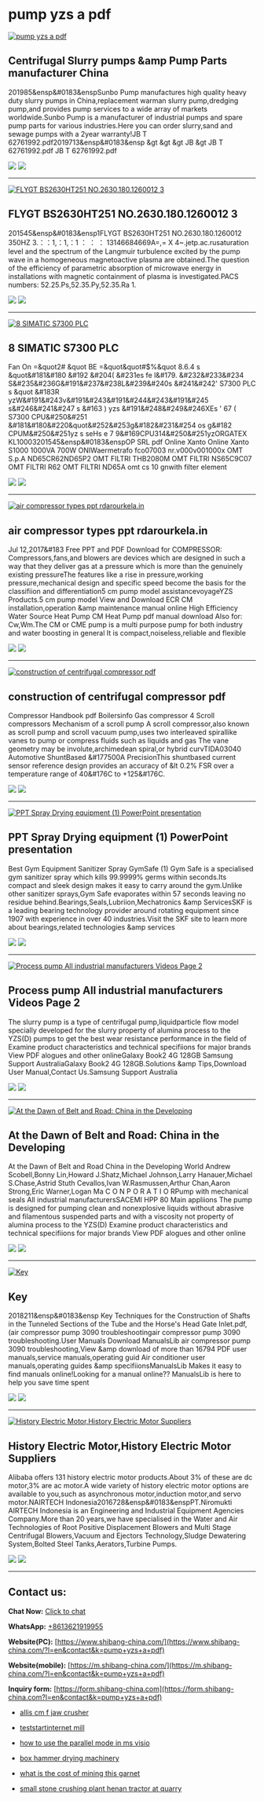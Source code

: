 # pump yzs a pdf

<a href="https://swt.shibang-china.com/?l=en&img&k=pump+yzs+a+pdf" target="_blank">![pump yzs a pdf](http://static.shibang-china.com/all-800x300/955.jpg)</a>

## Centrifugal Slurry pumps &amp Pump Parts manufacturer China
201985&ensp&#0183&enspSunbo Pump manufactures high quality heavy duty slurry pumps in China,replacement warman slurry pump,dredging pump,and provides pump services to a wide array of markets worldwide.Sunbo Pump is a manufacturer of industrial pumps and spare pump parts for various industries.Here you can order slurry,sand and sewage pumps with a 2year warranty!JB T 62761992.pdf2019713&ensp&#0183&ensp &gt &gt &gt JB &gt JB T 62761992.pdf JB T 62761992.pdf


<a href="https://whatsapp.shibangsoft.com/WhatsApp.php" target="_blank" title="WhatsApp">![](http://static.shibang-china.com/icon/whatsapp.png)</a> <a href="https://swt.shibang-china.com/?l=en&icon&k=pump+yzs+a+pdf" target="_blank">![](http://static.shibang-china.com/icon/chat-en.png)</a>

---

<a href="https://swt.shibang-china.com/?l=en&img&k=pump+yzs+a+pdf" target="_blank">![FLYGT BS2630HT251 NO.2630.180.1260012 3](http://static.shibang-china.com/all-800x300/368.jpg)</a>

## FLYGT BS2630HT251 NO.2630.180.1260012 3
201545&ensp&#0183&ensp1FLYGT BS2630HT251 NO.2630.180.1260012 350HZ 3.：：1,：1,：1 ： ： ： 13146684669A=,= X 4~.jetp.ac.rusaturation level and the spectrum of the Langmuir turbulence excited by the pump wave in a homogeneous magnetoactive plasma are obtained.The question of the efficiency of parametric absorption of microwave energy in installations with magnetic containment of plasma is investigated.PACS numbers: 52.25.Ps,52.35.Py,52.35.Ra 1.


<a href="https://whatsapp.shibangsoft.com/WhatsApp.php" target="_blank" title="WhatsApp">![](http://static.shibang-china.com/icon/whatsapp.png)</a> <a href="https://swt.shibang-china.com/?l=en&icon&k=pump+yzs+a+pdf" target="_blank">![](http://static.shibang-china.com/icon/chat-en.png)</a>

---

<a href="https://swt.shibang-china.com/?l=en&img&k=pump+yzs+a+pdf" target="_blank">![8 SIMATIC S7300 PLC](http://static.shibang-china.com/all-800x300/569.jpg)</a>

## 8 SIMATIC S7300 PLC
Fan On =&quot2# &quot BE =&quot&quot#$%&quot 8.6.4 s &quot&#181&#180 &#192 &#204( &#231es fe l&#179. &#232&#233&#234 S&#235&#236G&#191&#237&#238L&#239&#240s &#241&#242' S7300 PLC s &quot &#183R yzW&#191&#243v&#191&#243&#191&#244&#243&#191&#245 s&#246&#241&#247 s &#163 ) yzs &#191&#248&#249&#246XEs ' 67 ( S7300 CPU&#250&#251 &#181&#180&#220&quot&#252&#253g&#182&#231&#254 os g&#182 CPUM&#250&#251yz s seHs e 7 9&#169CPU314&#250&#251yzORGATEX KL10003201545&ensp&#0183&enspOP SRL pdf Online Xanto Online Xanto S1000 1000VA 700W ONIWaermetrafo fco07003 nr.v000v001000x OMT S.p.A ND65CR62ND65P2 OMT FILTRI THB2080M OMT FILTRI NS65C9C07 OMT FILTRI R62 OMT FILTRI ND65A omt cs 10 gnwith filter element


<a href="https://whatsapp.shibangsoft.com/WhatsApp.php" target="_blank" title="WhatsApp">![](http://static.shibang-china.com/icon/whatsapp.png)</a> <a href="https://swt.shibang-china.com/?l=en&icon&k=pump+yzs+a+pdf" target="_blank">![](http://static.shibang-china.com/icon/chat-en.png)</a>

---

<a href="https://swt.shibang-china.com/?l=en&img&k=pump+yzs+a+pdf" target="_blank">![air compressor types ppt rdarourkela.in](http://static.shibang-china.com/all-800x300/781.jpg)</a>

## air compressor types ppt rdarourkela.in
Jul 12,2017&#183 Free PPT and PDF Download for COMPRESSOR: Compressors,fans,and blowers are devices which are designed in such a way that they deliver gas at a pressure which is more than the genuinely existing pressureThe features like a rise in pressure,working pressure,mechanical design and specific speed become the basis for the classifiion and differentiation5 cm pump model assistancevoyageYZS Products.5 cm pump model View and Download ECR CM installation,operation &amp maintenance manual online High Efficiency Water Source Heat Pump CM Heat Pump pdf manual download Also for: Cw,Wm.The CM or CME pump is a multi purpose pump for both industry and water boosting in general It is compact,noiseless,reliable and flexible


<a href="https://whatsapp.shibangsoft.com/WhatsApp.php" target="_blank" title="WhatsApp">![](http://static.shibang-china.com/icon/whatsapp.png)</a> <a href="https://swt.shibang-china.com/?l=en&icon&k=pump+yzs+a+pdf" target="_blank">![](http://static.shibang-china.com/icon/chat-en.png)</a>

---

<a href="https://swt.shibang-china.com/?l=en&img&k=pump+yzs+a+pdf" target="_blank">![construction of centrifugal compressor pdf](http://static.shibang-china.com/all-800x300/1114.jpg)</a>

## construction of centrifugal compressor pdf
Compressor Handbook pdf Boilersinfo Gas compressor 4 Scroll compressors Mechanism of a scroll pump A scroll compressor,also known as scroll pump and scroll vacuum pump,uses two interleaved spirallike vanes to pump or compress fluids such as liquids and gas The vane geometry may be involute,archimedean spiral,or hybrid curvTIDA03040 Automotive ShuntBased &#177500A PrecisionThis shuntbased current sensor reference design provides an accuracy of &lt 0.2% FSR over a temperature range of 40&#176C to +125&#176C.


<a href="https://whatsapp.shibangsoft.com/WhatsApp.php" target="_blank" title="WhatsApp">![](http://static.shibang-china.com/icon/whatsapp.png)</a> <a href="https://swt.shibang-china.com/?l=en&icon&k=pump+yzs+a+pdf" target="_blank">![](http://static.shibang-china.com/icon/chat-en.png)</a>

---

<a href="https://swt.shibang-china.com/?l=en&img&k=pump+yzs+a+pdf" target="_blank">![PPT Spray Drying equipment (1) PowerPoint presentation](http://static.shibang-china.com/all-800x300/416.jpg)</a>

## PPT Spray Drying equipment (1) PowerPoint presentation
Best Gym Equipment Sanitizer Spray GymSafe (1) Gym Safe is a specialised gym sanitizer spray which kills 99.9999% germs within seconds.Its compact and sleek design makes it easy to carry around the gym.Unlike other sanitizer sprays,Gym Safe evaporates within 57 seconds leaving no residue behind.Bearings,Seals,Lubriion,Mechatronics &amp ServicesSKF is a leading bearing technology provider around rotating equipment since 1907 with experience in over 40 industries.Visit the SKF site to learn more about bearings,related technologies &amp services


<a href="https://whatsapp.shibangsoft.com/WhatsApp.php" target="_blank" title="WhatsApp">![](http://static.shibang-china.com/icon/whatsapp.png)</a> <a href="https://swt.shibang-china.com/?l=en&icon&k=pump+yzs+a+pdf" target="_blank">![](http://static.shibang-china.com/icon/chat-en.png)</a>

---

<a href="https://swt.shibang-china.com/?l=en&img&k=pump+yzs+a+pdf" target="_blank">![Process pump All industrial manufacturers Videos Page 2](http://static.shibang-china.com/all-800x300/826.jpg)</a>

## Process pump All industrial manufacturers Videos Page 2
The slurry pump is a type of centrifugal pump,liquidparticle flow model specially developed for the slurry property of alumina process to the YZS(D) pumps to get the best wear resistance performance in the field of Examine product characteristics and technical specifiions for major brands View PDF alogues and other onlineGalaxy Book2 4G 128GB Samsung Support AustraliaGalaxy Book2 4G 128GB.Solutions &amp Tips,Download User Manual,Contact Us.Samsung Support Australia


<a href="https://whatsapp.shibangsoft.com/WhatsApp.php" target="_blank" title="WhatsApp">![](http://static.shibang-china.com/icon/whatsapp.png)</a> <a href="https://swt.shibang-china.com/?l=en&icon&k=pump+yzs+a+pdf" target="_blank">![](http://static.shibang-china.com/icon/chat-en.png)</a>

---

<a href="https://swt.shibang-china.com/?l=en&img&k=pump+yzs+a+pdf" target="_blank">![At the Dawn of Belt and Road: China in the Developing](http://static.shibang-china.com/all-800x300/136.jpg)</a>

## At the Dawn of Belt and Road: China in the Developing
At the Dawn of Belt and Road China in the Developing World Andrew Scobell,Bonny Lin,Howard J.Shatz,Michael Johnson,Larry Hanauer,Michael S.Chase,Astrid Stuth Cevallos,Ivan W.Rasmussen,Arthur Chan,Aaron Strong,Eric Warner,Logan Ma C O N P O R A T I O RPump with mechanical seals All industrial manufacturersSACEMI HPP 80 Main appliions The pump is designed for pumping clean and nonexplosive liquids without abrasive and filamentous suspended parts and with a viscosity not property of alumina process to the YZS(D) Examine product characteristics and technical specifiions for major brands View PDF alogues and other online


<a href="https://whatsapp.shibangsoft.com/WhatsApp.php" target="_blank" title="WhatsApp">![](http://static.shibang-china.com/icon/whatsapp.png)</a> <a href="https://swt.shibang-china.com/?l=en&icon&k=pump+yzs+a+pdf" target="_blank">![](http://static.shibang-china.com/icon/chat-en.png)</a>

---

<a href="https://swt.shibang-china.com/?l=en&img&k=pump+yzs+a+pdf" target="_blank">![Key](http://static.shibang-china.com/all-800x300/156.jpg)</a>

## Key
2018211&ensp&#0183&ensp Key Techniques for the Construction of Shafts in the Tunneled Sections of the Tube and the Horse's Head Gate Inlet.pdf,(air compressor pump 3090 troubleshootingair compressor pump 3090 troubleshooting.User Manuals Download ManualsLib air compressor pump 3090 troubleshooting,View &amp download of more than 16794 PDF user manuals,service manuals,operating guid Air conditioner user manuals,operating guides &amp specifiionsManualsLib Makes it easy to find manuals online!Looking for a manual online?? ManualsLib is here to help you save time spent


<a href="https://whatsapp.shibangsoft.com/WhatsApp.php" target="_blank" title="WhatsApp">![](http://static.shibang-china.com/icon/whatsapp.png)</a> <a href="https://swt.shibang-china.com/?l=en&icon&k=pump+yzs+a+pdf" target="_blank">![](http://static.shibang-china.com/icon/chat-en.png)</a>

---

<a href="https://swt.shibang-china.com/?l=en&img&k=pump+yzs+a+pdf" target="_blank">![History Electric Motor,History Electric Motor Suppliers](http://static.shibang-china.com/all-800x300/743.jpg)</a>

## History Electric Motor,History Electric Motor Suppliers
Alibaba offers 131 history electric motor products.About 3% of these are dc motor,3% are ac motor.A wide variety of history electric motor options are available to you,such as asynchronous motor,induction motor,and servo motor.NAIRTECH Indonesia2016728&ensp&#0183&enspPT.Niromukti AIRTECH Indonesia is an Engineering and Industrial Equipment Agencies Company.More than 20 years,we have specialised in the Water and Air Technologies of Root Positive Displacement Blowers and Multi Stage Centrifugal Blowers,Vacuum and Ejectors Technology,Sludge Dewatering System,Bolted Steel Tanks,Aerators,Turbine Pumps.


<a href="https://whatsapp.shibangsoft.com/WhatsApp.php" target="_blank" title="WhatsApp">![](http://static.shibang-china.com/icon/whatsapp.png)</a> <a href="https://swt.shibang-china.com/?l=en&icon&k=pump+yzs+a+pdf" target="_blank">![](http://static.shibang-china.com/icon/chat-en.png)</a>

---
## Contact us:

**Chat Now:** [Click to chat](https://swt.shibang-china.com?l=en&contact&k=pump+yzs+a+pdf)

**WhatsApp:**  [+8613621919955](https://whatsapp.shibangsoft.com/WhatsApp.php)

**Website(PC):** [https://www.shibang-china.com/](https://www.shibang-china.com/?l=en&contact&k=pump+yzs+a+pdf)

**Website(mobile):** [https://m.shibang-china.com/](https://m.shibang-china.com/?l=en&contact&k=pump+yzs+a+pdf)

**Inquiry form:** [https://form.shibang-china.com](https://form.shibang-china.com?l=en&contact&k=pump+yzs+a+pdf)

* [allis cm f jaw crusher](../114/allis%20cm%20f%20jaw%20crusher.md)

* [teststartinternet mill](../114/teststartinternet%20mill.md)

* [how to use the parallel mode in ms visio](../117/how%20to%20use%20the%20parallel%20mode%20in%20ms%20visio.md)

* [box hammer drying machinery](../125/box%20hammer%20drying%20machinery.md)

* [what is the cost of mining this garnet](../114/what%20is%20the%20cost%20of%20mining%20this%20garnet.md)

* [small stone crushing plant henan tractor at quarry](../121/small%20stone%20crushing%20plant%20henan%20tractor%20at%20quarry.md)